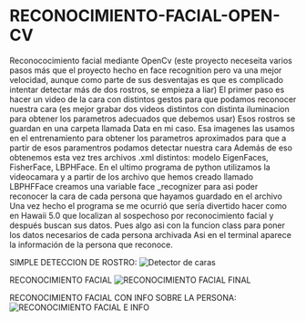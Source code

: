 # RECONOCIMIENTO-FACIAL-OPEN-CV
Reconococimiento facial mediante OpenCv (este proyecto neceseita varios pasos más que el proyecto hecho en face recognition pero va una mejor velocidad, aunque como parte de sus desventajas es que es complicado intentar detectar más de dos rostros, se empieza a liar)
El primer paso es hacer un video de la cara con distintos gestos para que podamos reconocer nuestra cara (es mejor grabar dos videos distintos con distinta iluminacion para obtener los parametros adecuados que debemos usar)
Esos rostros se guardan en una carpeta llamada Data en mi caso. Esa imagenes las usamos en el entrenamiento para obtener los parametros aproximados para que a partir de esos paramentros podamos detectar nuestra cara
Además de eso obtenemos esta vez tres archivos .xml distintos: modelo EigenFaces, FisherFace, LBPHFace.
En el ultimo programa de python utilizamos la videocamara y a partir de los archivo que hemos creado llamado LBPHFFace creamos una variable face _recognizer para asi poder reconocer la cara de cada persona que hayamos guardado en el archivo
Una vez hecho el programa se me ocurrió que sería divertido hacer como en Hawaii 5.0 que localizan al sospechoso por reconocimiento facial y después buscan sus datos. Pues algo asi con la funcion class para poner los datos necesarios de cada persona archivada
Asi en el terminal aparece la información de la persona que reconoce.

SIMPLE DETECCION DE ROSTRO:
![Detector de caras](https://user-images.githubusercontent.com/111430658/187043030-d54b3e03-174a-4481-a9ea-00a141f1086e.PNG)

RECONOCIMIENTO FACIAL
![RECONOCIMIENTO FACIAL FINAL](https://user-images.githubusercontent.com/111430658/187043036-eddf4bb1-0be7-4b06-9a98-7e2152f7c9a0.PNG)

RECONOCIMIENTO FACIAL CON INFO SOBRE LA PERSONA:
![RECONOCIMIENTO FACIAL E INFO](https://user-images.githubusercontent.com/111430658/187043034-460afc59-02a9-40c7-b489-3c170023b405.PNG)
